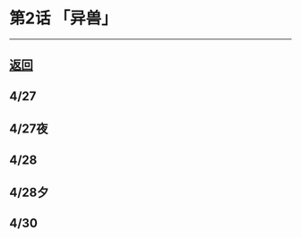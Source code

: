 # 第2话 「异兽」

---
## [返回](/game/TokyoXanadu/README.md#东京幻都ex)

## 4/27

## 4/27夜

## 4/28

## 4/28夕

## 4/30